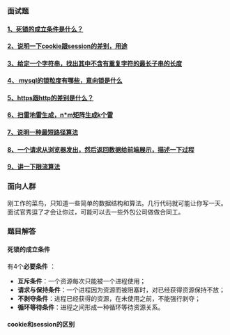 ### 面试题
####  [1、死锁的成立条件是什么？](#死锁的成立条件)
####  [2、说明一下cookie跟session的差别，用途](#cookie和session的区别)
####  [3、给定一个字符串，找出其中不含有重复字符的最长子串的长度](#死锁的成立条件)
####  [4、 mysql的锁粒度有哪些，意向锁是什么](#死锁的成立条件)
####  [5、https跟http的差别是什么？](#死锁的成立条件)
####  [6、扫雷地雷生成，n*m矩阵生成k个雷](#死锁的成立条件)
####  [7、说明一种最短路径算法](#死锁的成立条件)
####  [8、一个请求从浏览器发出，然后返回数据给前端展示，描述一下过程](#死锁的成立条件)
####  [9、讲一下限流算法](#死锁的成立条件)

### 面向人群

刚工作的菜鸟，只知道一些简单的数据结构和算法。几行代码就可能让你写一天。面试官秀逗了才会让你过，可能可以去一些外包公司做做合同工。
### 题目解答
#### 死锁的成立条件
有4个**必要条件** ：
- **互斥条件**：一个资源每次只能被一个进程使用；
- **请求与保持条件**：一个进程因为资源而被阻塞时，对已经获得资源保持不放；
- **不剥夺条件**：进程已经获得的资源，在未使用之前，不能强行剥夺；
- **循环等待条件**：进程之间形成一种循环等待资源关系。

#### cookie和session的区别

   





